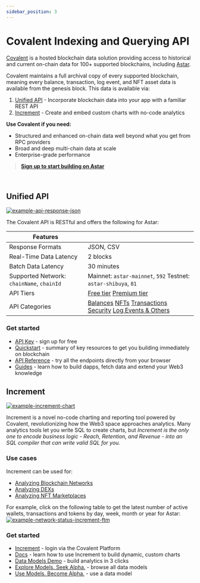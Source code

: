 ```yaml
---
sidebar_position: 3
---
```


# Covalent Indexing and Querying API
[Covalent](https://www.covalenthq.com/?utm_source=astar&utm_medium=partner-docs) is a hosted blockchain data solution providing access to historical and current on-chain data for 100+ supported blockchains, including [Astar](https://www.covalenthq.com/docs/networks/astar/?utm_source=astar&utm_medium=partner-docs).

Covalent maintains a full archival copy of every supported blockchain, meaning every balance, transaction, log event, and NFT asset data is available from the genesis block. This data is available via:

1. [Unified API](#unified-api) - Incorporate blockchain data into your app with a familiar REST API
2. [Increment](#increment) - Create and embed custom charts with no-code analytics

**Use Covalent if you need:**
* Structured and enhanced on-chain data well beyond what you get from RPC providers
* Broad and deep multi-chain data at scale
* Enterprise-grade performance

> **[Sign up to start building on Astar](https://www.covalenthq.com/platform/?utm_source=astar&utm_medium=partner-docs)**

&nbsp;
## Unified API

[![example-api-response-json](https://www.datocms-assets.com/86369/1686098284-example-api-response-json-astar.png)](https://www.covalenthq.com/docs/api/balances/get-token-balances-for-address/?utm_source=astar&utm_medium=partner-docs)

The Covalent API is RESTful and offers the following for Astar:

| **Features**| |
|---|---|
| Response Formats | JSON, CSV |
| Real-Time Data Latency | 2 blocks |
| Batch Data Latency | 30 minutes |
| Supported Network: `chainName`, `chainId` | Mainnet: `astar-mainnet`, `592`  Testnet: `astar-shibuya`, `81` |
| API Tiers | [Free tier](https://www.covalenthq.com/docs/unified-api/pricing/?utm_source=astar&utm_medium=partner-docs#free-tier)  [Premium tier](https://www.covalenthq.com/docs/unified-api/pricing/?utm_source=astar&utm_medium=partner-docs#premium-tier) |
| API Categories | [Balances](https://www.covalenthq.com/docs/api/balances/get-token-balances-for-address/?utm_source=astar&utm_medium=partner-docs)  [NFTs](https://www.covalenthq.com/docs/api/nft/get-nfts-for-address/?utm_source=astar&utm_medium=partner-docs)  [Transactions](https://www.covalenthq.com/docs/api/transactions/get-transactions-for-address/?utm_source=astar&utm_medium=partner-docs)  [Security](https://www.covalenthq.com/docs/api/security/get-token-approvals-for-address/?utm_source=astar&utm_medium=partner-docs)  [Log Events & Others](https://www.covalenthq.com/docs/api/base/get-log-events-by-contract-address/?utm_source=astar&utm_medium=partner-docs)

### Get started
- [API Key](https://www.covalenthq.com/platform/?utm_source=astar&utm_medium=partner-docs) - sign up for free
- [Quickstart](https://www.covalenthq.com/docs/unified-api/quickstart/?utm_source=astar&utm_medium=partner-docs) - summary of key resources to get you building immediately on blockchain
- [API Reference](https://www.covalenthq.com/docs/api/?utm_source=astar&utm_medium=partner-docs) - try all the endpoints directly from your browser
- [Guides](https://www.covalenthq.com/docs/unified-api/guides/?utm_source=astar&utm_medium=partner-docs) - learn how to build dapps, fetch data and extend your Web3 knowledge

## Increment

[![example-increment-chart](https://www.datocms-assets.com/86369/1684974544-increment-example-partner-docs.png)](https://www.covalenthq.com/platform/increment/#/?utm_source=astar&utm_medium=partner-docs)

Increment is a novel no-code charting and reporting tool powered by Covalent, revolutionizing how the Web3 space approaches analytics. Many analytics tools let you write SQL to create charts, but *Increment is the only one to encode business logic - Reach, Retention, and Revenue - into an SQL compiler that can write valid SQL for you.*

### Use cases
Increment can be used for:

- [Analyzing Blockchain Networks](https://www.covalenthq.com/docs/increment/data-models/chain-gdp/?utm_source=astar&utm_medium=partner-docs)
- [Analyzing DEXs](https://www.covalenthq.com/docs/increment/data-models/swap-land/?utm_source=astar&utm_medium=partner-docs)
- [Analyzing NFT Marketplaces](https://www.covalenthq.com/docs/increment/data-models/jpeg-analysis/?utm_source=astar&utm_medium=partner-docs)

For example, click on the following table to get the latest number of active wallets, transactions and tokens by day, week, month or year for Astar:
[![example-network-status-increment-ftm](https://www.datocms-assets.com/86369/1686100924-example_network_status_increment_general.png)](https://www.covalenthq.com/docs/networks/astar/?utm_source=astar&utm_medium=partner-docs#network-status)


### Get started

- [Increment](https://www.covalenthq.com/platform/increment/#/?utm_source=astar&utm_medium=partner-docs) - login via the Covalent Platform
- [Docs](https://www.covalenthq.com/docs/increment/?utm_source=astar&utm_medium=partner-docs) - learn how to use Increment to build dynamic, custom charts
- [Data Models Demo](https://www.covalenthq.com/docs/increment/data-models/model-intro/?utm_source=astar&utm_medium=partner-docs) - build analytics in 3 clicks
- [Explore Models. Seek Alpha.](https://www.covalenthq.com/platform/increment/#/pages/covalent/chain-gdp/?utm_source=astar&utm_medium=partner-docs) - browse all data models
- [Use Models. Become Alpha.](https://www.covalenthq.com/platform/increment/#/sql/query_b6c88fd8604f49d5920ca86fa7/?utm_source=astar&utm_medium=partner-docs) - use a data model